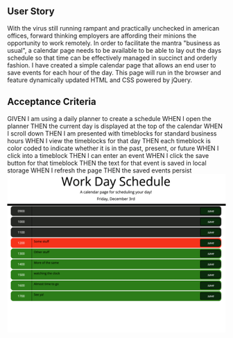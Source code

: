 ## User Story

With the virus still running rampant and practically unchecked in american offices, forward thinking employers are affording their
minions the opportunity to work remotely. In order to facilitate the mantra "business as usual", a calendar page needs to be available
to be able to lay out the days schedule so that time can be effectively managed in succinct and orderly fashion. I have created a simple
calendar page that allows an end user to save events for each hour of the day. This page will run in the browser and feature dynamically
updated HTML and CSS powered by jQuery.

## Acceptance Criteria

GIVEN I am using a daily planner to create a schedule
WHEN I open the planner
THEN the current day is displayed at the top of the calendar
WHEN I scroll down
THEN I am presented with timeblocks for standard business hours
WHEN I view the timeblocks for that day
THEN each timeblock is color coded to indicate whether it is in the past, present, or future
WHEN I click into a timeblock
THEN I can enter an event
WHEN I click the save button for that timeblock
THEN the text for that event is saved in local storage
WHEN I refresh the page
THEN the saved events persist
![ScreenShot](.//assets/ScreenShot.png)

